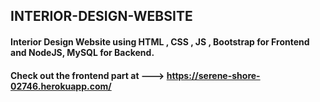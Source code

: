 ## INTERIOR-DESIGN-WEBSITE
#### Interior Design Website using HTML , CSS , JS , Bootstrap for Frontend and NodeJS, MySQL for Backend.

#### Check out the frontend part at ---> https://serene-shore-02746.herokuapp.com/
